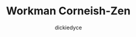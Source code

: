 ---
author: dickiedyce
baseLayouts: [Workman]
firmwares: [ZMK]
hasHomeRowMods: false
hasLetterOnThumb: false
hasRotaryEncoder: false
isAutoShiftEnabled: false
isComboEnabled: true
isSplit: true
isTapDanceEnabled: true
keybindings: []
keyboard: Corneish Zen
keyCount: 42
keymapImage: dickiedyce-corneish_zen.png
keymapUrl: https://github.com/dickiedyce/zmk-config-zen-2/blob/main/config/corneish_zen.keymap
languages: [English]
layerCount: 2
OS: [MacOS]
stagger: columnar
summary: A Workman-based Corneish-Zen, with two layers, making extreme use of tap-dance keys and some combos. Has a home-number row, and lower parens row.
title: Workman Corneish-Zen
writeup: # not mandatory
---